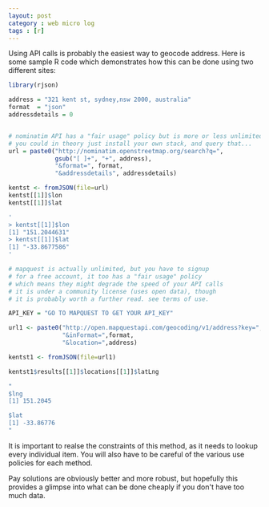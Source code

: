 ```yaml
---
layout: post
category : web micro log
tags : [r]
---
```


Using API calls is probably the easiest way to geocode address. Here is some sample R code which demonstrates how this can be done using two different sites:

```r
library(rjson)

address = "321 kent st, sydney,nsw 2000, australia"
format  = "json"
addressdetails = 0 


# nominatim API has a "fair usage" policy but is more or less unlimited
# you could in theory just install your own stack, and query that...
url = paste0("http://nominatim.openstreetmap.org/search?q=",
             gsub("[ ]+", "+", address),
             "&format=", format,
             "&addressdetails", addressdetails)

kentst <- fromJSON(file=url)
kentst[[1]]$lon
kentst[[1]]$lat

'
> kentst[[1]]$lon
[1] "151.2044631"
> kentst[[1]]$lat
[1] "-33.8677586"
'

# mapquest is actually unlimited, but you have to signup 
# for a free account, it too has a "fair usage" policy
# which means they might degrade the speed of your API calls
# it is under a community license (uses open data), though
# it is probably worth a further read. see terms of use.

API_KEY = "GO TO MAPQUEST TO GET YOUR API_KEY"

url1 <- paste0("http://open.mapquestapi.com/geocoding/v1/address?key=",API_KEY,
               "&inFormat=",format,
               "&location=",address)

kentst1 <- fromJSON(file=url1)

kentst1$results[[1]]$locations[[1]]$latLng

"
$lng
[1] 151.2045

$lat
[1] -33.86776
"
```

It is important to realse the constraints of this method, as it needs to lookup
every individual item. You will also have to be careful of the various use policies
for each method. 

Pay solutions are obviously better and more robust, but hopefully this provides a glimpse into what can be done cheaply if you don't have too much data. 
